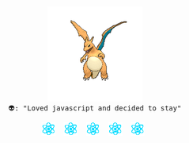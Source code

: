<p align="center" style="text-align: center;">
  <img src="./assets/4hsh.gif" alt="Charizard flying">
  <br>
  <samp>
    👽: "Loved javascript and decided to stay"
  </samp>
</p>
<p align="center" style="text-align: center;">
  <samp>
    <img src="./assets/react_logo.gif" alt="ReactJS logo">&nbsp;
    <img src="./assets/react_logo.gif" alt="ReactJS logo">&nbsp;
    <img src="./assets/react_logo.gif" alt="ReactJS logo">&nbsp;
    <img src="./assets/react_logo.gif" alt="ReactJS logo">&nbsp;
    <img src="./assets/react_logo.gif" alt="ReactJS logo">&nbsp;
  </samp>
</p>

